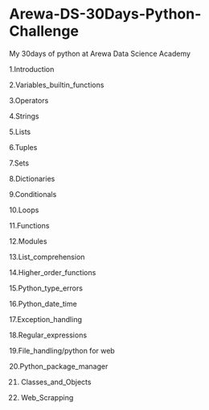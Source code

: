 # Arewa-DS-30Days-Python-Challenge
My 30days of python at Arewa Data Science Academy


1.Introduction

2.Variables_builtin_functions

3.Operators

4.Strings

5.Lists

6.Tuples

7.Sets

8.Dictionaries

9.Conditionals

10.Loops

11.Functions

12.Modules

13.List_comprehension

14.Higher_order_functions

15.Python_type_errors

16.Python_date_time

17.Exception_handling

18.Regular_expressions

19.File_handling/python for web

20.Python_package_manager

21. Classes_and_Objects

22. Web_Scrapping
